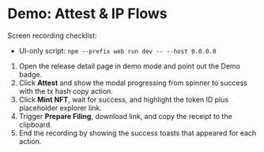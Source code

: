 # Demo: Attest & IP Flows

Screen recording checklist:

- UI-only script: `npm --prefix web run dev -- --host 0.0.0.0`

1. Open the release detail page in demo mode and point out the Demo badge.
2. Click **Attest** and show the modal progressing from spinner to success with the tx hash copy action.
3. Click **Mint NFT**, wait for success, and highlight the token ID plus placeholder explorer link.
4. Trigger **Prepare Filing**, download link, and copy the receipt to the clipboard.
5. End the recording by showing the success toasts that appeared for each action.

